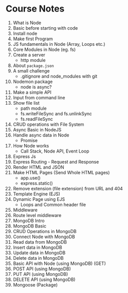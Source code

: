 # Course Notes

1. What is Node
2. Basic before starting with code
3. Install node
4. Make first Program
5. JS fundamentals in Node (Array, Loops etc.)
6. Core Modules in Node (eg. fs)
7. Create a server
   - http module
8. About `package.json`
9. A small challenge
   - .gitignore and node_modules with git
10. Nodemon package
    - node is async?
11. Make a simple API
12. Input from command line
13. Show file list
    - path module
    - fs.writeFileSync and fs.unlinkSync
    - fs.readFileSync
14. CRUD operations with File System
15. Async Basic in NodeJS
16. Handle async data in Node
    - Promise
17. How Node works
    - Call Stack, Node API, Event Loop
18. Express Js
19. Express Routing - Request and Response
20. Render HTML and JSON
21. Make HTML Pages (Send Whole HTML pages)
    - app.use()
    - express.static()
22. Remove extension (file extension) from URL and 404
23. Template Engine (EJS)
24. Dynamic Page using EJS
    - Loops and Common header file
25. Middleware
26. Route level middleware
27. MongoDB Intro
28. MongoDB Basic
29. CRUD Operations in MongoDB
30. Connect Node with MongoDB
31. Read data from MongoDB
32. Insert data in MongoDB
33. Update data in MongoDB
34. Delete data in MongoDB
35. Basic API with Node (using MongoDB) (GET)
36. POST API (using MongoDB)
37. PUT API (using MongoDB)
38. DELETE API (using MongoDB)
39. Mongoose (Package)